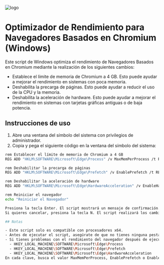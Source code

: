![logo](https://i3.wp.com/raw.githubusercontent.com/Quamagi/Speedchrome/main/logo.jpg)

# Optimizador de Rendimiento para Navegadores Basados en Chromium (Windows)

Este script de Windows optimiza el rendimiento de Navegadores Basados en Chromium mediante la realización de los siguientes cambios:

- Establece el límite de memoria de Chromium a 4 GB. Esto puede ayudar a mejorar el rendimiento en sistemas con poca memoria.
- Deshabilita la precarga de páginas. Esto puede ayudar a reducir el uso de la CPU y la memoria.
- Deshabilita la aceleración de hardware. Esto puede ayudar a mejorar el rendimiento en sistemas con tarjetas gráficas antiguas o de baja potencia.

## Instrucciones de uso

1. Abre una ventana del símbolo del sistema con privilegios de administrador.
2. Copia y pega el siguiente código en la ventana del símbolo del sistema:

```bash
rem Establecer el límite de memoria de Chromium a 4 GB
REG ADD "HKLM\SOFTWARE\Microsoft\Edge\Process" /v MaxMemPerProcess /t REG_DWORD /d 4096

rem Deshabilitar la precarga de páginas
REG ADD "HKLM\SOFTWARE\Microsoft\Edge\Prefetch" /v EnablePrefetch /t REG_DWORD /d 0

rem Deshabilitar la aceleración de hardware
REG ADD "HKLM\SOFTWARE\Microsoft\Edge\HardwareAcceleration" /v EnableHardwareAcceleration /t REG_DWORD /d 0

rem Reiniciar el navegador
echo "Reiniciar el Navegador"

Presiona la tecla Enter. El script mostrará un mensaje de confirmación. Si quieres continuar, presiona la tecla S.
Si quieres cancelar, presiona la tecla N. El script realizará los cambios en el registro. El navegador se reiniciará automáticamente.

## Notas

- Este script solo es compatible con procesadores x64.
- Antes de ejecutar el script, asegúrate de que no tienes ninguna pestaña abierta en el navegador.
- Si tienes problemas con el rendimiento del navegador después de ejecutar el script, puedes restaurar los valores originales del registro. Para ello, abre el Editor del Registro y navega hasta las siguientes claves:
  - HKEY_LOCAL_MACHINE\SOFTWARE\Microsoft\Edge\Process
  - HKEY_LOCAL_MACHINE\SOFTWARE\Microsoft\Edge\Prefetch
  - HKEY_LOCAL_MACHINE\SOFTWARE\Microsoft\Edge\HardwareAcceleration
En cada clave, busca el valor MaxMemPerProcess, EnablePrefetch o EnableHardwareAcceleration. Si el valor está establecido en 1, cámbialo a 0.



